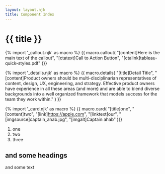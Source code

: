 ```yaml
---
layout: layout.njk
title: Component Index
---
```

# {{ title }}


{% import '_callout.njk' as macro %}
{{ macro.callout(
    "[content]Here is the main text of the callout", 
    "[ctatext]Call to Action Button", 
    "[ctalink]tableau-quick-styles.pdf"
    )}}


{% import '_details.njk' as macro %}
{{ macro.details(
    "[title]Detail Title", 
    "[content]Product owners should be multi-disciplinarian representatives of content, design, UX, engineering, and strategy. Effective product owners have experience in all these areas (and more) and are able to blend diverse backgrounds into a well organized framework that models success for the team they work within."
    ) }}


{% import '_card.njk' as macro %}
{{ macro.card(
    "[title]one",
    "[content]two",
    "[link]https://apple.com",
    "[linktext]our",
    "[imgsource]captain_ahab.jpg",
    "[imgalt]Captain ahab"
)}}

1. one
2. two
3. three

## and some headings
and some text